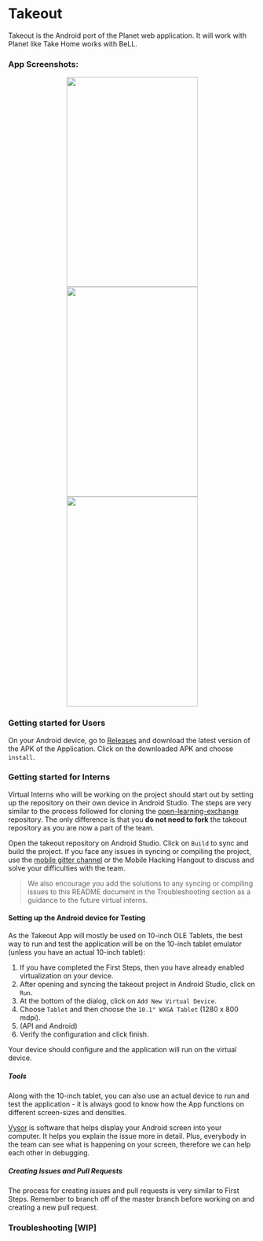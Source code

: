 # Takeout

Takeout is the Android port of the Planet web application. It will work with Planet like Take Home works with BeLL.

### App Screenshots:

<p align="middle">
<img src="https://user-images.githubusercontent.com/37878201/43286563-67eaf1f0-90f0-11e8-9bb6-bec370bca3c9.png" width="267" height="427">
<img src="https://user-images.githubusercontent.com/37878201/43286561-67c05706-90f0-11e8-9f52-f9de73f94df1.png" width="267" height="427"> 
<img src="https://user-images.githubusercontent.com/37878201/43286562-67d32638-90f0-11e8-98f6-a10ca2c5650b.png" width="267" height="427"> 
</p>


### Getting started for Users
 
On your Android device, go to [Releases](https://github.com/ole-vi/takeout/releases/tag/latest) and download the latest version of the APK of the Application. Click on the downloaded APK and choose `install`.

### Getting started for Interns

Virtual Interns who will be working on the project should start out by setting up the repository on their own device in Android Studio. The steps are very similar to the process followed for cloning the [open-learning-exchange](https://github.com/open-learning-exchange/open-learning-exchange.github.io) repository. The only difference is that you **do not need to fork** the takeout repository as you are now a part of the team. 

Open the takeout repository on Android Studio. Click on `Build` to sync and build the project. If you face any issues in syncing or compiling the project, use the [mobile gitter channel](https://gitter.im/open-learning-exchange/mobile) or the Mobile Hacking Hangout to discuss and solve your difficulties with the team.

> We also encourage you add the solutions to any syncing or compiling issues to this README document in the Troubleshooting section as a guidance to the future virtual interns.

#### Setting up the Android device for Testing

As the Takeout App will mostly be used on 10-inch OLE Tablets, the best way to run and test the application will be on the 10-inch tablet emulator (unless you have an actual 10-inch tablet):

1. If you have completed the First Steps, then you have already enabled virtualization on your device.
2. After opening and syncing the takeout project in Android Studio, click on `Run`. 
3. At the bottom of the dialog, click on `Add New Virtual Device`.
4. Choose `Tablet` and then choose the `10.1" WXGA Tablet` (1280 x 800 mdpi).
5. (API and Android)
6. Verify the configuration and click finish.

Your device should configure and the application will run on the virtual device.

##### Tools

Along with the 10-inch tablet, you can also use an actual device to run and test the application - it is always good to know how the App functions on different screen-sizes and densities. 

[Vysor](https://www.vysor.io/) is software that helps display your Android screen into your computer. It helps you explain the issue more in detail. Plus, everybody in the team can see what is happening on your screen, therefore we can help each other in debugging.

##### Creating Issues and Pull Requests

The process for creating issues and pull requests is very similar to First Steps. Remember to branch off of the master branch before working on and creating a new pull request.

### Troubleshooting [WIP]
